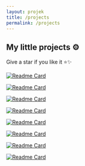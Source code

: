 ```yaml
---
layout: projek
title: /projects
permalink: /projects
---
```


## My little projects ⚙️

Give a star if you like it ⭐✨

[![Readme Card](https://github-readme-stats.vercel.app/api/pin/?username=iqbal-hanafi&theme=buefy&repo=Doginer)](https://github.com/iqbal-hanafi/Doginer)

[![Readme Card](https://github-readme-stats.vercel.app/api/pin/?username=iqbal-hanafi&theme=buefy&repo=BotFucek)](https://github.com/iqbal-hanafi/BotFucek)

[![Readme Card](https://github-readme-stats.vercel.app/api/pin/?username=iqbal-hanafi&theme=buefy&repo=AutoSnakeGame)](https://github.com/iqbal-hanafi/AutoSnakeGame)

[![Readme Card](https://github-readme-stats.vercel.app/api/pin/?username=iqbal-hanafi&theme=buefy&repo=PrivmyFile)](https://github.com/iqbal-hanafi/PrivmyFile)

[![Readme Card](https://github-readme-stats.vercel.app/api/pin/?username=iqbal-hanafi&theme=buefy&repo=MathQuiz)](https://github.com/iqbal-hanafi/MathQuiz)

[![Readme Card](https://github-readme-stats.vercel.app/api/pin/?username=iqbal-hanafi&theme=buefy&repo=Qur-an)](https://github.com/iqbal-hanafi/Qur-an)

[![Readme Card](https://github-readme-stats.vercel.app/api/pin/?username=iqbal-hanafi&theme=buefy&repo=siakad-abzen-notify)](https://github.com/iqbal-hanafi/siakad-abzen-notify)

[![Readme Card](https://github-readme-stats.vercel.app/api/pin/?username=iqbal-hanafi&theme=buefy&repo=AntiBadut)](https://github.com/iqbal-hanafi/AntiBadut)

